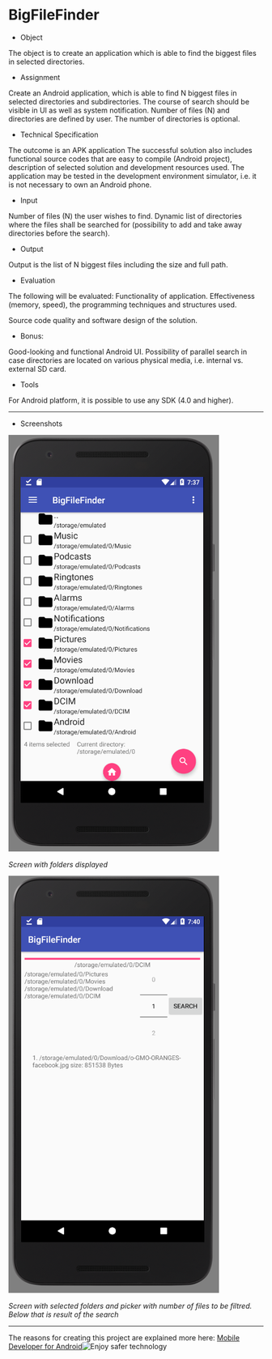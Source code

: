 # BigFileFinder
- Object

The object is to create an application which is able to find the biggest files in selected directories.

- Assignment

Create an Android application, which is able to find N biggest files in selected directories and subdirectories. The course of search should be visible in UI as well as system notification. Number of files (N) and directories are defined by user. The number of directories is optional.

- Technical Specification

The outcome is an APK application
The successful solution also includes functional source codes that are easy to compile (Android project), description of selected solution and development resources used.
The application may be tested in the development environment simulator, i.e. it is not necessary to own an Android phone.

- Input

Number of files (N) the user wishes to find.
Dynamic list of directories where the files shall be searched for (possibility to add and take away directories before the search).

- Output

Output is the list of N biggest files including the size and full path.

- Evaluation

The following will be evaluated:
Functionality of application.
Effectiveness (memory, speed), the programming techniques and structures used.

Source code quality and software design of the solution.

- Bonus:

Good-looking and functional Android UI.
Possibility of parallel search in case directories are located on various physical media, i.e. internal vs. external SD card.

- Tools

For Android platform, it is possible to use any SDK (4.0 and higher).


* * *

- Screenshots

![Screen1.png](https://github.com/dobias14/BigFileFinder/blob/master/Screen1.png)

*Screen with folders displayed*

![Screen2.png](https://github.com/dobias14/BigFileFinder/blob/master/Screen2.png)

*Screen with selected folders and picker with number of files to be filtred. Below that is result of the search*

* * *

The reasons for creating this project are explained more here: [Mobile Developer for Android](https://join.eset.com/en/challenges/mobile-developer-androi)![Enjoy safer technology](http://www.eset-la.com/images/logo-eset-facebook.png)



